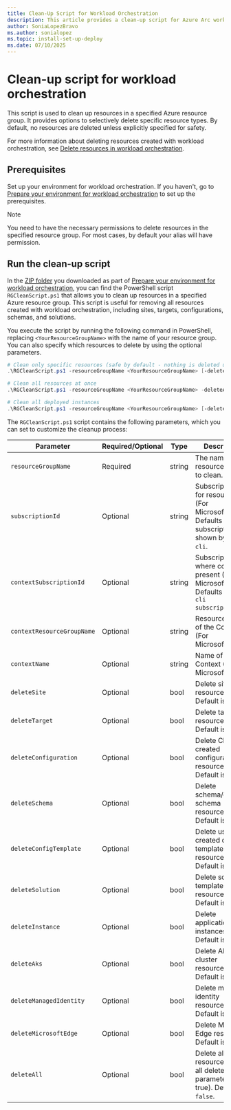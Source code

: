 ```yaml
---
title: Clean-Up Script for Workload Orchestration
description: This article provides a clean-up script for Azure Arc workload orchestration.
author: SoniaLopezBravo
ms.author: sonialopez
ms.topic: install-set-up-deploy
ms.date: 07/10/2025
---
```


# Clean-up script for workload orchestration

This script is used to clean up resources in a specified Azure resource group. It provides options to selectively delete specific resource types. By default, no resources are deleted unless explicitly specified for safety.

For more information about deleting resources created with workload orchestration, see [Delete resources in workload orchestration](delete-resources.md).

## Prerequisites

Set up your environment for workload orchestration. If you haven't, go to [Prepare your environment for workload orchestration](initial-setup-environment.md) to set up the prerequisites.

> [!NOTE]
> You need to have the necessary permissions to delete resources in the specified resource group. For most cases, by default your alias will have permission.


## Run the clean-up script 

In the [ZIP folder](https://github.com/Azure/workload-orchestration/blob/main/workload%20orchestration%20files.zip) you downloaded as part of [Prepare your environment for workload orchestration](initial-setup-environment.md), you can find the PowerShell script `RGCleanScript.ps1` that allows you to clean up resources in a specified Azure resource group. This script is useful for removing all resources created with workload orchestration, including sites, targets, configurations, schemas, and solutions.

You execute the script by running the following command in PowerShell, replacing `<YourResourceGroupName>` with the name of your resource group. You can also specify which resources to delete by using the optional parameters.

```powershell
# Clean only specific resources (safe by default - nothing is deleted unless explicitly specified)
.\RGCleanScript.ps1 -resourceGroupName <YourResourceGroupName> [-deleteSite $true] [-deleteTarget $true] 

# Clean all resources at once
.\RGCleanScript.ps1 -resourceGroupName <YourResourceGroupName> -deleteAll $true

# Clean all deployed instances
.\RGCleanScript.ps1 -resourceGroupName <YourResourceGroupName> [-deleteInstance $true]
```

The `RGCleanScript.ps1` script contains the following parameters, which you can set to customize the cleanup process:

| Parameter                  | Required/Optional | Type    | Description                                                                                      |
|----------------------------|-------------------|---------|--------------------------------------------------------------------------------------------------|
| `resourceGroupName`        | Required          | string  | The name of the resource group to clean.                                                         |
| `subscriptionId`           | Optional          | string  | Subscription ID for resources (For Microsoft.Edge). Defaults to the subscription shown by `az cli`. |
| `contextSubscriptionId`    | Optional          | string  | Subscription ID where context is present (For Microsoft.Edge). Defaults to `az cli subscription`.   |
| `contextResourceGroupName` | Optional          | string  | Resource group of the Context (For Microsoft.Edge).                    |
| `contextName`              | Optional          | string  | Name of the Context (For Microsoft.Edge).                      |
| `deleteSite`               | Optional          | bool    | Delete site resources. Default is `false`.                                                       |
| `deleteTarget`             | Optional          | bool    | Delete target resources. Default is `false`.                                                     |
| `deleteConfiguration`      | Optional          | bool    | Delete CM created configuration resources. Default is `false`.                                   |
| `deleteSchema`             | Optional          | bool    | Delete schema/dynamic schema resources. Default is `false`.                                      |
| `deleteConfigTemplate`     | Optional          | bool    | Delete user created config template resources. Default is `false`.                               |
| `deleteSolution`           | Optional          | bool    | Delete solution template resources. Default is `false`.                                          |
| `deleteInstance`           | Optional          | bool    | Delete application instances. Default is `false`.                                                |
| `deleteAks`                | Optional          | bool    | Delete AKS cluster resources. Default is `false`.                                                |
| `deleteManagedIdentity`    | Optional          | bool    | Delete managed identity resources. Default is `false`.                                           |
| `deleteMicrosoftEdge`      | Optional          | bool    | Delete Microsoft Edge resources. Default is `false`.                                             |
| `deleteAll`                | Optional          | bool    | Delete all resources (sets all delete parameters to true). Default is `false`.                   |

